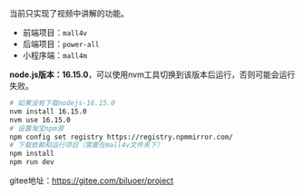 当前只实现了视频中讲解的功能。

- 前端项目：`mall4v`
- 后端项目：`power-all`
- 小程序端：`mall4m`



**node.js版本：16.15.0**，可以使用nvm工具切换到该版本后运行，否则可能会运行失败。

~~~bash
# 如果没有下载nodejs-16.15.0
nvm install 16.15.0
nvm use 16.15.0
# 设置淘宝npm源
npm config set registry https://registry.npmmirror.com/
# 下载依赖和运行项目（需要在mall4v文件夹下）
npm install
npm run dev
~~~



gitee地址：https://gitee.com/biluoer/project

